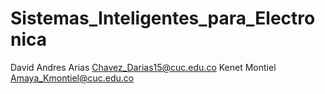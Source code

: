# Sistemas_Inteligentes_para_Electronica
David Andres Arias Chavez_Darias15@cuc.edu.co
Kenet Montiel Amaya_Kmontiel@cuc.edu.co
